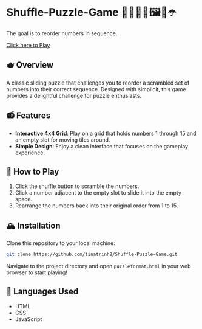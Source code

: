 # Shuffle-Puzzle-Game 🍈🧗🏻‍♀️🖼️🐣☂️
The goal is to reorder numbers in sequence.

[Click here to Play](https://tinatrinh8.github.io/Shuffle-Puzzle-Game/)

## 🫖 Overview 
A classic sliding puzzle that challenges you to reorder a scrambled set of numbers into their correct sequence. Designed with simplicit, this game provides a delightful challenge for puzzle enthusiasts.

## 📻 Features
- **Interactive 4x4 Grid**: Play on a grid that holds numbers 1 through 15 and an empty slot for moving tiles around.
- **Simple Design**: Enjoy a clean interface that focuses on the gameplay experience.

## 📨 How to Play
1. Click the shuffle button to scramble the numbers.
2. Click a number adjacent to the empty slot to slide it into the empty space.
3. Rearrange the numbers back into their original order from 1 to 15.

## 🏔️ Installation
Clone this repository to your local machine:

```bash
git clone https://github.com/tinatrinh8/Shuffle-Puzzle-Game.git
```

Navigate to the project directory and open `puzzleformat.html` in your web browser to start playing!

## 🚜 Languages Used
- HTML
- CSS
- JavaScript
